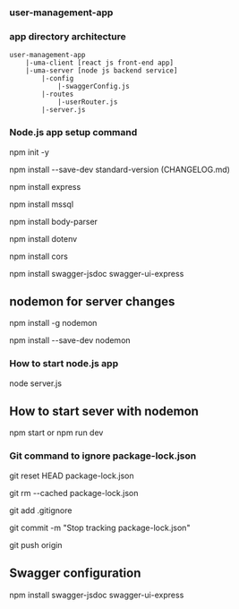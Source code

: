 ### user-management-app

### app directory architecture
    user-management-app
        |-uma-client [react js front-end app]
        |-uma-server [node js backend service]
            |-config
                |-swaggerConfig.js
            |-routes
                |-userRouter.js
            |-server.js        

### Node.js app setup command

npm init -y

npm install --save-dev standard-version  (CHANGELOG.md)

npm install express

npm install mssql 

npm install body-parser

npm install dotenv

npm install cors

npm install swagger-jsdoc swagger-ui-express


## nodemon for server changes

npm install -g nodemon

npm install --save-dev nodemon

### How to start node.js app
node server.js

## How to start sever with nodemon
npm start
    or
npm run dev


### Git command to ignore package-lock.json

git reset HEAD package-lock.json

git rm --cached package-lock.json

git add .gitignore

git commit -m "Stop tracking package-lock.json"

git push origin <branch-name>




## Swagger configuration
npm install swagger-jsdoc swagger-ui-express
